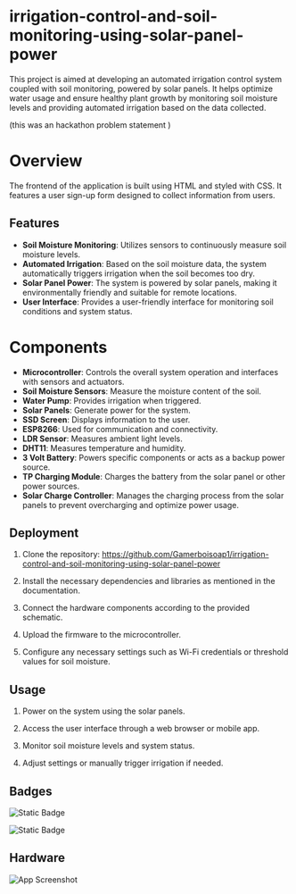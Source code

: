 # irrigation-control-and-soil-monitoring-using-solar-panel-power

This project is aimed at developing an automated irrigation control system coupled with soil monitoring, powered by solar panels. It helps optimize water usage and ensure healthy plant growth by monitoring soil moisture levels and providing automated irrigation based on the data collected.

(this was an hackathon  problem statement )

# Overview
The frontend of the application is built using HTML and styled with CSS. It features a user sign-up form designed to collect information from users. 

## Features

- **Soil Moisture Monitoring**: Utilizes sensors to continuously measure soil moisture levels.
- **Automated Irrigation**: Based on the soil moisture data, the system automatically triggers irrigation when the soil becomes too dry.
- **Solar Panel Power**: The system is powered by solar panels, making it environmentally friendly and suitable for remote locations.
- **User Interface**: Provides a user-friendly interface for monitoring soil conditions and system status.

# Components

- **Microcontroller**: Controls the overall system operation and interfaces with sensors and actuators.
- **Soil Moisture Sensors**: Measure the moisture content of the soil.
- **Water Pump**: Provides irrigation when triggered.
- **Solar Panels**: Generate power for the system.
- **SSD Screen**: Displays information to the user.
- **ESP8266**: Used for communication and connectivity.
- **LDR Sensor**: Measures ambient light levels.
- **DHT11**: Measures temperature and humidity.
- **3 Volt Battery**: Powers specific components or acts as a backup power source.
- **TP Charging Module**: Charges the battery from the solar panel or other power sources.
- **Solar Charge Controller**: Manages the charging process from the solar panels to prevent overcharging and optimize power usage.









## Deployment


1. Clone the repository: 
https://github.com/Gamerboisoap1/irrigation-control-and-soil-monitoring-using-solar-panel-power

2. Install the necessary dependencies and libraries as mentioned in the documentation.

3. Connect the hardware components according to the provided schematic.

4. Upload the firmware to the microcontroller.

5. Configure any necessary settings such as Wi-Fi credentials or threshold values for soil moisture.
## Usage

1. Power on the system using the solar panels.

2. Access the user interface through a web browser or mobile app.

3. Monitor soil moisture levels and system status.

4. Adjust settings or manually trigger irrigation if needed.



## Badges

![Static Badge](https://img.shields.io/badge/build-Done-brightgreen?style=flat&label=Development%20&labelColor=%234a4946&color=green%5C)

![Static Badge](https://img.shields.io/badge/build-WINNER-brightgreen?style=flat&label=Hackathon&labelColor=%234a4946&color=green%5C)





## Hardware 

![App Screenshot](https://cdn.discordapp.com/attachments/1222913295649083412/1225304766658252821/WhatsApp_Image_2024-04-04_at_10.13.18_AM.jpeg?ex=6620a4fd&is=660e2ffd&hm=d62aa739990a4381418737e3bc245ec637bba42b19306544d593937f7890379e&)


